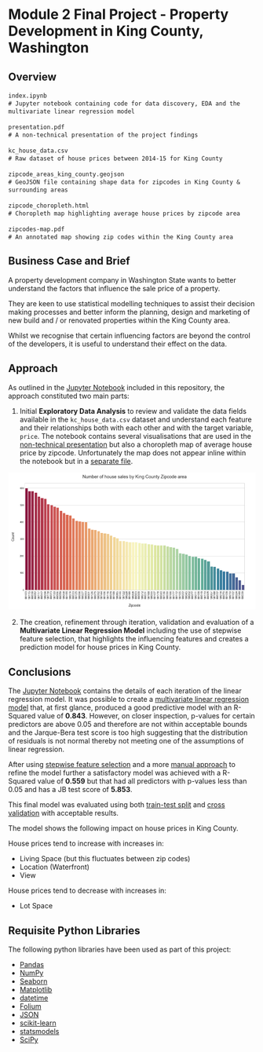 # Module 2 Final Project - Property Development in King County, Washington


## Overview
```
index.ipynb             
# Jupyter notebook containing code for data discovery, EDA and the multivariate linear regression model

presentation.pdf        
# A non-technical presentation of the project findings

kc_house_data.csv       
# Raw dataset of house prices between 2014-15 for King County

zipcode_areas_king_county.geojson
# GeoJSON file containing shape data for zipcodes in King County & surrounding areas

zipcode_choropleth.html 
# Choropleth map highlighting average house prices by zipcode area

zipcodes-map.pdf
# An annotated map showing zip codes within the King County area

```

## Business Case and Brief

A property development company in Washington State wants to better understand the factors that influence the sale price of a property.

They are keen to use statistical modelling techniques to assist their decision making processes and better inform the planning, design and marketing of new build and / or renovated properties within the King County area.

Whilst we recognise that certain influencing factors are beyond the control of the developers, it is useful to understand their effect on the data.


## Approach

As outlined in the [Jupyter Notebook](index.ipynb) included in this repository, the approach constituted two main parts:

1. Initial **Exploratory Data Analysis** to review and validate the data fields available in the `kc_house_data.csv` dataset and understand each feature and their relationships both with each other and with the target variable, `price`.  The notebook contains several visualisations that are used in the [non-technical presentation](presentation.pdf) but also a choropleth map of average house price by zipcode.  Unfortunately the map does not appear inline within the notebook but in a [separate file](zipcode_choropleth.html).

![Number of House Sales in King County 2014-15 by Zip Code](number-of-house-sales-by-zipcode.png)

2. The creation, refinement through iteration, validation and evaluation of a **Multivariate Linear Regression Model** including the use of stepwise feature selection, that highlights the influencing features and creates a prediction model for house prices in King County.


## Conclusions

The [Jupyter Notebook](index.ipynb#linear-regression) contains the details of each iteration of the linear regression model.  It was possible to create a [multivariate linear regression model](index.ipynb#model-v10) that, at first glance, produced a good predictive model with an R-Squared value of **0.843**.  However, on closer inspection, p-values for certain predictors are above 0.05 and therefore are not within acceptable bounds and the Jarque-Bera test score is too high suggesting that the distribution of residuals is not normal thereby not meeting one of the assumptions of linear regression.

After using [stepwise feature selection](index.ipynb#model-v11) and a more [manual approach](index.ipynb#model-v12) to refine the model further a satisfactory model was achieved with a R-Squared value of **0.559** but that had all predictors with p-values less than 0.05 and has a JB test score of **5.853**.

This final model was evaluated using both [train-test split](index.ipynb#model-evaluation-train-test-split) and [cross validation](index.ipynb#model-evaluation-cross-validation) with acceptable results.

The model shows the following impact on house prices in King County.

House prices tend to increase with increases in:
* Living Space (but this fluctuates between zip codes)
* Location (Waterfront)
* View

House prices tend to decrease with increases in:
* Lot Space



## Requisite Python Libraries

The following python libraries have been used as part of this project:

* [Pandas](https://pandas.pydata.org/)
* [NumPy](https://numpy.org/)
* [Seaborn](https://seaborn.pydata.org/)
* [Matplotlib](https://matplotlib.org/)
* [datetime](https://docs.python.org/3/library/datetime.html)
* [Folium](https://python-visualization.github.io/folium/)
* [JSON](https://docs.python.org/3/library/json.html)
* [scikit-learn](https://scikit-learn.org/)
* [statsmodels](https://www.statsmodels.org/stable/index.html)
* [SciPy](https://www.scipy.org/)